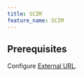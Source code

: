 ```yaml
---
title: SCIM
feature_name: SCIM
---
```


## Prerequisites

Configure [External URL](/docs/get-started/install/external-url).
